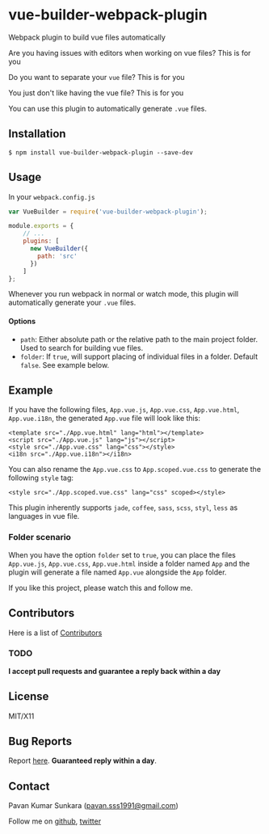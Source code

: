 # vue-builder-webpack-plugin

Webpack plugin to build vue files automatically

Are you having issues with editors when working on vue files? This is for you

Do you want to separate your `vue` file? This is for you

You just don't like having the vue file? This is for you

You can use this plugin to automatically generate `.vue` files.

## Installation

```
$ npm install vue-builder-webpack-plugin --save-dev
```

## Usage

In your `webpack.config.js`

```js
var VueBuilder = require('vue-builder-webpack-plugin');

module.exports = {
    // ...
    plugins: [
      new VueBuilder({
        path: 'src'
      })
    ]
};
```

Whenever you run webpack in normal or watch mode, this plugin will automatically generate your `.vue` files.

#### Options

* `path`: Either absolute path or the relative path to the main project folder. Used to search for building vue files.
* `folder`: If `true`, will support placing of individual files in a folder. Default `false`. See example below.

## Example

If you have the following files, `App.vue.js`, `App.vue.css`, `App.vue.html`, `App.vue.i18n`, the generated `App.vue` file will look like this:

```vue
<template src="./App.vue.html" lang="html"></template>
<script src="./App.vue.js" lang="js"></script>
<style src="./App.vue.css" lang="css"></style>
<i18n src="./App.vue.i18n"></i18n>
```

You can also rename the `App.vue.css` to `App.scoped.vue.css` to generate the following `style` tag:

```vue
<style src="./App.scoped.vue.css" lang="css" scoped></style>
```

This plugin inherently supports `jade`, `coffee`, `sass`, `scss`, `styl`, `less` as languages in vue file.

### Folder scenario

When you have the option `folder` set to `true`, you can place the files `App.vue.js`, `App.vue.css`, `App.vue.html` inside a folder named
`App` and the plugin will generate a file named `App.vue` alongside the `App` folder.

If you like this project, please watch this and follow me.

## Contributors
Here is a list of [Contributors](http://github.com/pksunkara/vue-builder-webpack-plugin/contributors)

### TODO

__I accept pull requests and guarantee a reply back within a day__

## License
MIT/X11

## Bug Reports
Report [here](http://github.com/pksunkara/vue-builder-webpack-plugin/issues). __Guaranteed reply within a day__.

## Contact
Pavan Kumar Sunkara (pavan.sss1991@gmail.com)

Follow me on [github](https://github.com/users/follow?target=pksunkara), [twitter](http://twitter.com/pksunkara)
